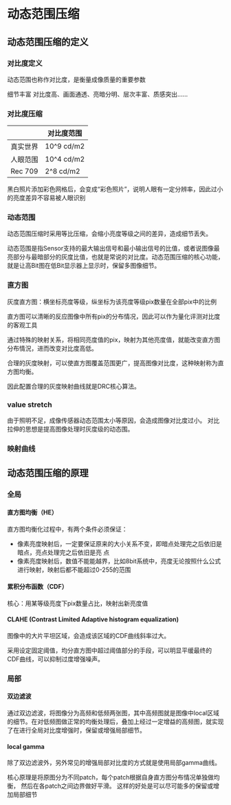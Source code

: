 # 动态范围压缩

## 动态范围压缩的定义

### 对比度定义

动态范围也称作对比度，是衡量成像质量的重要参数



细节丰富
对比度高、画面通透、亮暗分明、层次丰富、质感突出……



### 对比度压缩

|          | 对比度范围 |
| -------- | ---------- |
| 真实世界 | 10^9 cd/m2 |
| 人眼范围 | 10^4 cd/m2 |
| Rec 709  | 2^8 cd/m2  |



黑白照片添加彩色网格后，会变成“彩色照片”，说明人眼有一定分辨率，因此过小的亮度差异不容易被人眼识别



### 动态范围

动态范围压缩时采用等比压缩，会缩小亮度等级之间的差异，造成细节丢失。

动态范围是指Sensor支持的最大输出信号和最小输出信号的比值，或者说图像最亮部分与最暗部分的灰度比值，也就是常说的对比度。动态范围压缩的核心功能，就是让高Bit图在低Bit显示器上显示时，保留多图像细节。



### 直方图

灰度直方图：横坐标亮度等级，纵坐标为该亮度等级pix数量在全部pix中的比例

直方图可以清晰的反应图像中所有pix的分布情况，因此可以作为量化评测对比度的客观工具



通过特殊的映射关系，将相同亮度值的pix，映射为其他亮度值，就能改变直方图分布情況，进而改变对比度高低。

合理的灰度映射，可以使直方图覆盖范围更广，提高图像对比度，这种映射称为直方图均衡。

因此配置合理的灰度映射曲线就是DRC核心算法。



### value stretch

由于照明不足，成像传感器动态范围太小等原因，会造成图像对比度过小。
对比拉伸的思想是提高图像处理时灰度级的动态围。



### 映射曲线



## 动态范围压缩的原理

### 全局

#### 直方图均衡（HE）

直方图均衡化过程中，有两个条件必须保证：
*    像素亮度映射后，一定要保证原来的大小关系不变，即暗点处理完之后依旧是暗点，亮点处理完之后依旧是亮 点
*    像素亮度映射后，数值不能能越界，比如8bit系统中，亮度无论按照什么公式进行映射，映射后都不能超过0-255的范围



#### 累积分布函数（CDF）

核心：用某等级亮度下pix数量占比，映射出新亮度值



#### CLAHE (Contrast Limited Adaptive histogram equalization)

图像中的大片平坦区域，会造成该区域的CDF曲线斜率过大。

采用设定固定阈值，均分直方图中超过阈值部分的手段，可以明显平缓最终的CDF曲线，可以抑制过度增强噪声。



### 局部

#### 双边滤波

通过双边滤波，将图像分为高频和低频两张图，其中高频图就是图像中local区域的细节。在对低频图做正常的均衡处理后，叠加上经过一定增益的高频图，就实现了在进行全局对比度增强时，保留或增强局部细节。



#### local gamma

除了双边滤波外，另外常见的增强局部对比度的方式就是使用局部gamma曲线。

核心原理是将原图分为不同patch，每个patch根据自身直方图分布情况单独做均衡， 然后在各patch之间边界做好平滑。
这样的好处是可以尽可能多的保留或增加局部细节